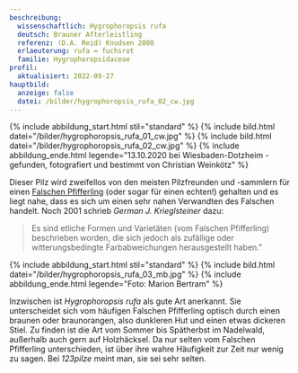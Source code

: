 ```yaml
---
beschreibung:
  wissenschaftlich: Hygrophoropsis rufa
  deutsch: Brauner Afterleistling
  referenz: (D.A. Reid) Knudsen 2008
  erlaeuterung: rufa = fuchsrot
  familie: Hygrophoropsidaceae
profil:
  aktualisiert: 2022-09-27
hauptbild:
  anzeige: false
  datei: /bilder/hygrophoropsis_rufa_02_cw.jpg
---
```

{% include abbildung_start.html stil="standard" %}
{% include bild.html datei="/bilder/hygrophoropsis_rufa_01_cw.jpg" %}
{% include bild.html datei="/bilder/hygrophoropsis_rufa_02_cw.jpg" %}
{% include abbildung_ende.html legende="13.10.2020 bei Wiesbaden-Dotzheim - gefunden, fotografiert und bestimmt von Christian Weinkötz" %}

Dieser Pilz wird zweifellos von den meisten Pilzfreunden und -sammlern für einen [Falschen Pfifferling](/pilze/hygrophoropsis-aurantiaca-falscher-pfifferling) (oder sogar für einen echten!) gehalten und es liegt nahe, dass es sich um einen sehr nahen Verwandten des Falschen handelt. Noch 2001 schrieb *German J. Krieglsteiner* dazu:

> Es sind etliche Formen und Varietäten (vom Falschen Pfifferling) beschrieben worden, die sich jedoch als zufällige oder witterungsbedingte Farbabweichungen herausgestellt haben."

{% include abbildung_start.html stil="standard" %}
{% include bild.html datei="/bilder/hygrophoropsis_rufa_03_mb.jpg" %}
{% include abbildung_ende.html legende="Foto: Marion Bertram" %}

Inzwischen ist *Hygrophoropsis rufa* als gute Art anerkannt. Sie unterscheidet sich vom häufigen Falschen Pfifferling optisch durch einen braunen oder braunorangen, also dunkleren Hut  und einen etwas dickeren Stiel. Zu finden ist die Art vom Sommer bis Spätherbst im Nadelwald, außerhalb auch gern auf Holzhäcksel. Da nur selten vom Falschen Pfifferling unterschieden, ist über ihre wahre Häufigkeit zur Zeit nur wenig zu sagen. Bei *123pilze* meint man, sie sei sehr selten.